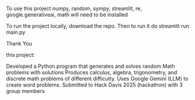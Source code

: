 To use this project numpy, random, sympy, streamlit, re, google.generativeai, math will need to be installed

To run the project locally, download the repo. Then to run it do streamlit run main.py

Thank You


this project:

Developed a Python program that generates and solves random Math problems with solutions
Produces calculus, algebra, trigonometry, and discrete math problems of different difficulty. 
Uses Google Gemini (LLM) to create word problems.
Submitted to Hack Davis 2025 (hackathon) with 3 group members
